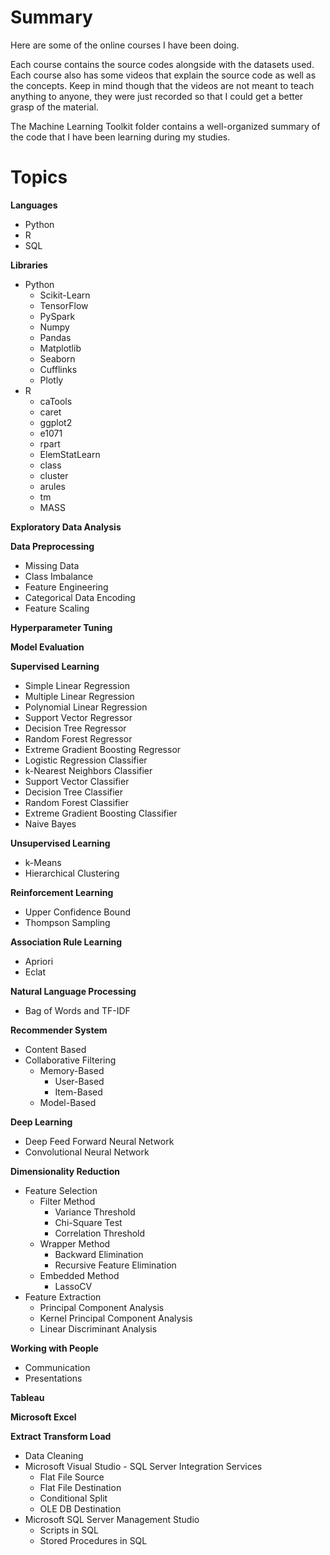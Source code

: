 # Summary

Here are some of the online courses I have been doing.

Each course contains the source codes alongside with the datasets used. Each course also has some videos that explain the source code as well as the concepts. Keep in mind though that the videos are not meant to teach anything to anyone, they were just recorded so that I could get a better grasp of the material.

The Machine Learning Toolkit folder contains a well-organized summary of the code that I have been learning during my studies.

# Topics

**Languages**
* Python
* R
* SQL

**Libraries**
* Python
	* Scikit-Learn
	* TensorFlow
	* PySpark
	* Numpy
	* Pandas
	* Matplotlib
	* Seaborn
	* Cufflinks
	* Plotly
* R
	* caTools
	* caret
	* ggplot2
	* e1071
	* rpart
	* ElemStatLearn
	* class
	* cluster
	* arules
	* tm
	* MASS

**Exploratory Data Analysis**

**Data Preprocessing**
* Missing Data
* Class Imbalance
* Feature Engineering
* Categorical Data Encoding
* Feature Scaling

**Hyperparameter Tuning**

**Model Evaluation**

**Supervised Learning**
* Simple Linear Regression
* Multiple Linear Regression
* Polynomial Linear Regression
* Support Vector Regressor
* Decision Tree Regressor
* Random Forest Regressor
* Extreme Gradient Boosting Regressor
* Logistic Regression Classifier
* k-Nearest Neighbors Classifier
* Support Vector Classifier
* Decision Tree Classifier
* Random Forest Classifier
* Extreme Gradient Boosting Classifier
* Naive Bayes

**Unsupervised Learning**
* k-Means
* Hierarchical Clustering

**Reinforcement Learning**
* Upper Confidence Bound
* Thompson Sampling

**Association Rule Learning**
* Apriori
* Eclat

**Natural Language Processing**
* Bag of Words and TF-IDF

**Recommender System**
* Content Based
* Collaborative Filtering 
	* Memory-Based 
		* User-Based
		* Item-Based
	* Model-Based

**Deep Learning**
* Deep Feed Forward Neural Network
* Convolutional Neural Network

**Dimensionality Reduction**
* Feature Selection
	* Filter Method
		* Variance Threshold
		* Chi-Square Test
		* Correlation Threshold
	* Wrapper Method
		* Backward Elimination
		* Recursive Feature Elimination
	* Embedded Method
		* LassoCV
* Feature Extraction
	* Principal Component Analysis
	* Kernel Principal Component Analysis
	* Linear Discriminant Analysis
	
**Working with People**
* Communication
* Presentations

**Tableau**

**Microsoft Excel**

**Extract Transform Load**
* Data Cleaning
* Microsoft Visual Studio - SQL Server Integration Services
	* Flat File Source
	* Flat File Destination
	* Conditional Split
	* OLE DB Destination
* Microsoft SQL Server Management Studio
	* Scripts in SQL
	* Stored Procedures in SQL
